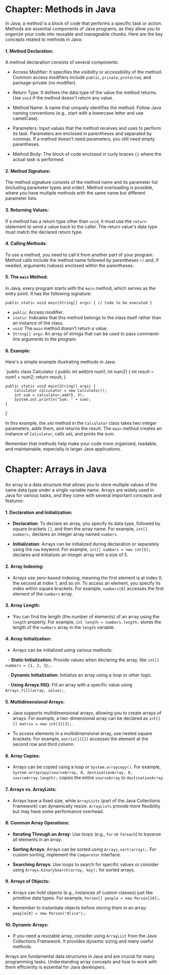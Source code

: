 # Chapter: Methods in Java

In Java, a method is a block of code that performs a specific task or action. Methods are essential components of Java programs, as they allow you to organize your code into reusable and manageable chunks. Here are the key concepts related to methods in Java:

#### 1\. Method Declaration:

A method declaration consists of several components:

-   Access Modifier: It specifies the visibility or accessibility of the method. Common access modifiers include `public`, `private`, `protected`, and package-private (no modifier).

-   Return Type: It defines the data type of the value the method returns. Use `void` if the method doesn't return any value.

-   Method Name: A name that uniquely identifies the method. Follow Java naming conventions (e.g., start with a lowercase letter and use camelCase).

-   Parameters: Input values that the method receives and uses to perform its task. Parameters are enclosed in parentheses and separated by commas. If a method doesn't need parameters, you still need empty parentheses.

-   Method Body: The block of code enclosed in curly braces `{}` where the actual task is performed.

#### 2\. Method Signature:

The method signature consists of the method name and its parameter list (including parameter types and order). Method overloading is possible, where you have multiple methods with the same name but different parameter lists.

#### 3\. Returning Values:

If a method has a return type other than `void`, it must use the `return` statement to send a value back to the caller. The return value's data type must match the declared return type.

#### 4\. Calling Methods:

To use a method, you need to call it from another part of your program. Method calls include the method name followed by parentheses `()` and, if needed, arguments (values) enclosed within the parentheses.

#### 5\. The `main` Method:

In Java, every program starts with the `main` method, which serves as the entry point. It has the following signature:

`public static void main(String[] args) {
    // Code to be executed
}`

-   `public`: Access modifier.
-   `static`: Indicates that this method belongs to the class itself rather than an instance of the class.
-   `void`: The `main` method doesn't return a value.
-   `String[] args`: An array of strings that can be used to pass command-line arguments to the program.

#### 6\. Example:

Here's a simple example illustrating methods in Java:

`public class Calculator {
    public int add(int num1, int num2) {
        int result = num1 + num2;
        return result;
    }

    public static void main(String[] args) {
        Calculator calculator = new Calculator();
        int sum = calculator.add(5, 3);
        System.out.println("Sum: " + sum);
    }
}`

In this example, the `add` method in the `Calculator` class takes two integer parameters, adds them, and returns the result. The `main` method creates an instance of `Calculator`, calls `add`, and prints the sum.

Remember that methods help make your code more organized, readable, and maintainable, especially in larger Java applications.



# Chapter: Arrays in Java

### 

An array is a data structure that allows you to store multiple values of the same data type under a single variable name. Arrays are widely used in Java for various tasks, and they come with several important concepts and features:

#### 1. Declaration and Initialization:

- **Declaration**: To declare an array, you specify its data type, followed by square brackets `[]`, and then the array name. For example, `int[] numbers;` declares an integer array named `numbers`.

- **Initialization**: Arrays can be initialized during declaration or separately using the `new` keyword. For example, `int[] numbers = new int[5];` declares and initializes an integer array with a size of 5.

#### 2. Array Indexing:

- Arrays use zero-based indexing, meaning the first element is at index 0, the second at index 1, and so on. To access an element, you specify its index within square brackets. For example, `numbers[0]` accesses the first element of the `numbers` array.

#### 3. Array Length:

- You can find the length (the number of elements) of an array using the `length` property. For example, `int length = numbers.length;` stores the length of the `numbers` array in the `length` variable.

#### 4. Array Initialization:

- Arrays can be initialized using various methods:

  - **Static Initialization**: Provide values when declaring the array, like `int[] numbers = {1, 2, 3};`.

  - **Dynamic Initialization**: Initialize an array using a loop or other logic.

  - **Using Arrays.fill()**: Fill an array with a specific value using `Arrays.fill(array, value);`.

#### 5. Multidimensional Arrays:

- Java supports multidimensional arrays, allowing you to create arrays of arrays. For example, a two-dimensional array can be declared as `int[][] matrix = new int[3][3];`.

- To access elements in a multidimensional array, use nested square brackets. For example, `matrix[1][2]` accesses the element at the second row and third column.

#### 6. Array Copies:

- Arrays can be copied using a loop or `System.arraycopy()`. For example, `System.arraycopy(sourceArray, 0, destinationArray, 0, sourceArray.length);` copies the entire `sourceArray` to `destinationArray`.

#### 7. Arrays vs. ArrayLists:

- Arrays have a fixed size, while `ArrayLists` (part of the Java Collections Framework) can dynamically resize. `ArrayLists` provide more flexibility but may have some performance overhead.

#### 8. Common Array Operations:

- **Iterating Through an Array**: Use loops (e.g., `for` or `foreach`) to traverse all elements in an array.

- **Sorting Arrays**: Arrays can be sorted using `Arrays.sort(array);`. For custom sorting, implement the `Comparator` interface.

- **Searching Arrays**: Use loops to search for specific values or consider using `Arrays.binarySearch(array, key);` for sorted arrays.

#### 9. Arrays of Objects:

- Arrays can hold objects (e.g., instances of custom classes) just like primitive data types. For example, `Person[] people = new Person[10];`.

- Remember to instantiate objects before storing them in an array: `people[0] = new Person("Alice");`.

#### 10. Dynamic Arrays:

- If you need a resizable array, consider using `ArrayList` from the Java Collections Framework. It provides dynamic sizing and many useful methods.

Arrays are fundamental data structures in Java and are crucial for many programming tasks. Understanding array concepts and how to work with them efficiently is essential for Java developers.